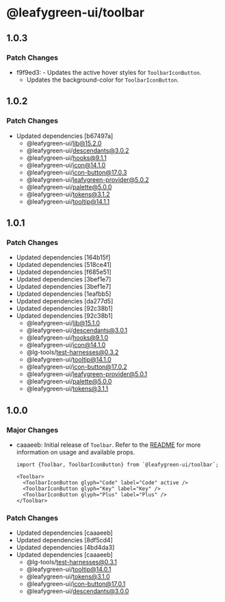# @leafygreen-ui/toolbar

## 1.0.3

### Patch Changes

- f9f9ed3: - Updates the active hover styles for `ToolbarIconButton`.
  - Updates the background-color for `ToolbarIconButton`.

## 1.0.2

### Patch Changes

- Updated dependencies [b67497a]
  - @leafygreen-ui/lib@15.2.0
  - @leafygreen-ui/descendants@3.0.2
  - @leafygreen-ui/hooks@9.1.1
  - @leafygreen-ui/icon@14.1.0
  - @leafygreen-ui/icon-button@17.0.3
  - @leafygreen-ui/leafygreen-provider@5.0.2
  - @leafygreen-ui/palette@5.0.0
  - @leafygreen-ui/tokens@3.1.2
  - @leafygreen-ui/tooltip@14.1.1

## 1.0.1

### Patch Changes

- Updated dependencies [164b15f]
- Updated dependencies [518ce41]
- Updated dependencies [f685e51]
- Updated dependencies [3bef1e7]
- Updated dependencies [3bef1e7]
- Updated dependencies [1eafbb5]
- Updated dependencies [da277d5]
- Updated dependencies [92c38b1]
- Updated dependencies [92c38b1]
  - @leafygreen-ui/lib@15.1.0
  - @leafygreen-ui/descendants@3.0.1
  - @leafygreen-ui/hooks@9.1.0
  - @leafygreen-ui/icon@14.1.0
  - @lg-tools/test-harnesses@0.3.2
  - @leafygreen-ui/tooltip@14.1.0
  - @leafygreen-ui/icon-button@17.0.2
  - @leafygreen-ui/leafygreen-provider@5.0.1
  - @leafygreen-ui/palette@5.0.0
  - @leafygreen-ui/tokens@3.1.1

## 1.0.0

### Major Changes

- caaaeeb: Initial release of `Toolbar`. Refer to the [README](https://github.com/mongodb/leafygreen-ui/tree/main/packages/toolbar/README.md) for more information on usage and available props.

  ```tsx
  import {Toolbar, ToolbarIconButton} from `@leafygreen-ui/toolbar`;

  <Toolbar>
    <ToolbarIconButton glyph="Code" label="Code" active />
    <ToolbarIconButton glyph="Key" label="Key" />
    <ToolbarIconButton glyph="Plus" label="Plus" />
  </Toolbar>
  ```

### Patch Changes

- Updated dependencies [caaaeeb]
- Updated dependencies [8df5cd4]
- Updated dependencies [4bd4da3]
- Updated dependencies [caaaeeb]
  - @lg-tools/test-harnesses@0.3.1
  - @leafygreen-ui/tooltip@14.0.1
  - @leafygreen-ui/tokens@3.1.0
  - @leafygreen-ui/icon-button@17.0.1
  - @leafygreen-ui/descendants@3.0.0
